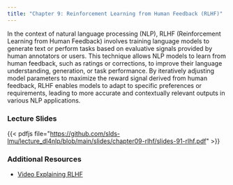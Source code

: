 ```yaml
---
title: "Chapter 9: Reinforcement Learning from Human Feedback (RLHF)"
---
```


In the context of natural language processing (NLP), RLHF (Reinforcement Learning from Human Feedback) involves training language models to generate text or perform tasks based on evaluative signals provided by human annotators or users. This technique allows NLP models to learn from human feedback, such as ratings or corrections, to improve their language understanding, generation, or task performance. By iteratively adjusting model parameters to maximize the reward signal derived from human feedback, RLHF enables models to adapt to specific preferences or requirements, leading to more accurate and contextually relevant outputs in various NLP applications.  

### Lecture Slides

{{< pdfjs file="https://github.com/slds-lmu/lecture_dl4nlp/blob/main/slides/chapter09-rlhf/slides-91-rlhf.pdf" >}}

### Additional Resources

- [Video Explaining RLHF](https://www.youtube.com/watch?v=qGyFrqc34yc)